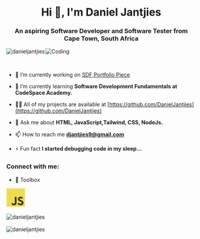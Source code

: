 <h1 align="center">Hi 👋, I'm Daniel Jantjies</h1>
<h3 align="center">An aspiring Software Developer and Software Tester from Cape Town, South Africa</h3>
<img align="right" alt="Coding" width="400" src="https://user-images.githubusercontent.com/74038190/212746035-d5c61762-973c-44c0-aec7-887f3b7690e3.gif">


<p align="left"> <img src="https://komarev.com/ghpvc/?username=danieljantjies&label=Profile%20views&color=0e75b6&style=flat" alt="danieljantjies" /> </p>

<p align="left"> <a href="https://twitter.com/" target="blank"><img src="https://img.shields.io/twitter/follow/?logo=twitter&style=for-the-badge" alt="" /></a> </p>

- 🔭 I’m currently working on [SDF Portfolio Piece](https://github.com/DanielJantjies/SDF_Portfolio_Piece_DANJAN610_PTO2403_GroupC_DANIEL_JANTJIES-SDF11)

- 🌱 I’m currently learning **Software Development Fundamentals at CodeSpace Academy.**

- 👨‍💻 All of my projects are available at [https://github.com/DanielJantjies](https://github.com/DanielJantjies)

- 💬 Ask me about **HTML, JavaScript,Tailwind, CSS, NodeJs.**

- 📫 How to reach me **djantjies9@gmail.com**

- ⚡ Fun fact **I started debugging code in my sleep...**

<h3 align="left">Connect with me:</h3>
<p align="left">

- 🧰 Toolbox
<img src="https://github.com/devicons/devicon/blob/master/icons/javascript/javascript-original.svg" alt="JavaScript Logo" width="50" height="50" />



<p><img align="center" src="https://github-readme-stats.vercel.app/api/top-langs?username=danieljantjies&show_icons=true&locale=en&layout=compact" alt="danieljantjies" /></p>

<p><img align="center" src="https://github-readme-streak-stats.herokuapp.com/?user=danieljantjies&" alt="danieljantjies" /></p>
